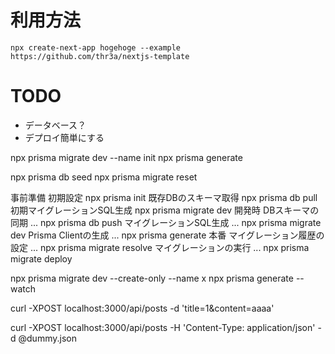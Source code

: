 # 利用方法

```
npx create-next-app hogehoge --example https://github.com/thr3a/nextjs-template
```

# TODO

- データベース？
- デプロイ簡単にする

npx prisma migrate dev --name init
npx prisma generate


npx prisma db seed
npx prisma migrate reset


事前準備
初期設定 npx prisma init
既存DBのスキーマ取得 npx prisma db pull
初期マイグレーションSQL生成 npx prisma migrate dev
開発時
DBスキーマの同期 ... npx prisma db push
マイグレーションSQL生成 ... npx prisma migrate dev
Prisma Clientの生成 ... npx prisma generate
本番
マイグレーション履歴の設定 ... npx prisma migrate resolve
マイグレーションの実行 ... npx prisma migrate deploy

npx prisma migrate dev --create-only --name x
npx prisma generate --watch


curl -XPOST localhost:3000/api/posts -d 'title=1&content=aaaa'

curl -XPOST localhost:3000/api/posts -H 'Content-Type: application/json' -d @dummy.json
